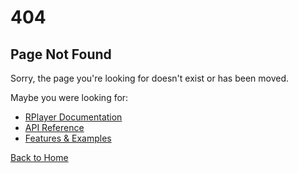 # 404

## Page Not Found

Sorry, the page you're looking for doesn't exist or has been moved.

Maybe you were looking for:

- [RPlayer Documentation](/)
- [API Reference](/#documentation)
- [Features & Examples](/#extras)

[Back to Home](/)
